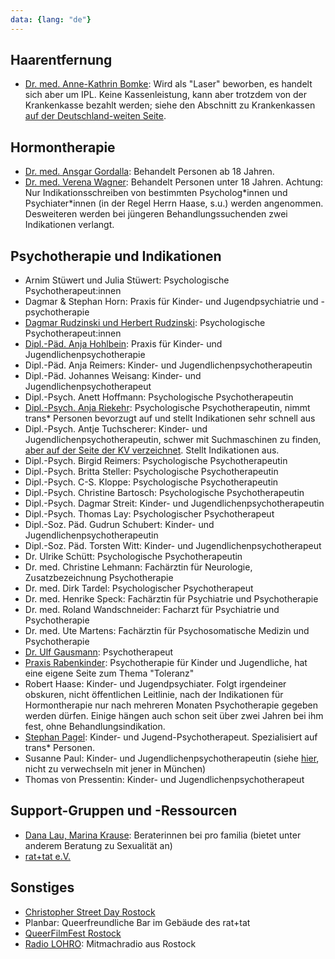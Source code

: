 ```yaml
---
data: {lang: "de"}
---
```

## Haarentfernung
- [Dr. med. Anne-Kathrin Bomke](https://www.hautarztpraxis-rostock.de/): Wird als "Laser" beworben, es handelt sich aber um IPL. Keine Kassenleistung, kann aber trotzdem von der Krankenkasse bezahlt werden; siehe den Abschnitt zu Krankenkassen [auf der Deutschland-weiten Seite](/Germany/).

## Hormontherapie
* [Dr. med. Ansgar Gordalla](https://www.diabendo-rostock.de): Behandelt Personen ab 18 Jahren.
* <a href="https://kinderaerzte-am-stadthafen.de/" rel="nofollow">Dr. med. Verena Wagner</a>: Behandelt Personen unter 18 Jahren. Achtung: Nur Indikationsschreiben von bestimmten Psycholog\*innen und Psychiater\*innen (in der Regel Herrn Haase, s.u.) werden angenommen. Desweiteren werden bei jüngeren Behandlungssuchenden zwei Indikationen verlangt.

## Psychotherapie und Indikationen
- Arnim Stüwert und Julia Stüwert: Psychologische Psychotherapeut:innen
- Dagmar & Stephan Horn: Praxis für Kinder- und Jugendpsychiatrie und -psychotherapie
- [Dagmar Rudzinski und Herbert Rudzinski](https://www.hr-coaching.com/therapie): Psychologische Psychotherapeut:innen
- [Dipl.-Päd. Anja Hohlbein](http://www.psychotherapie-hohlbein.de): Praxis für Kinder- und Jugendlichenpsychotherapie
- Dipl.-Päd. Anja Reimers: Kinder- und Jugendlichenpsychotherapeutin
- Dipl.-Päd. Johannes Weisang: Kinder- und Jugendlichenpsychotherapeut
- Dipl.-Psych. Anett Hoffmann: Psychologische Psychotherapeutin
- [Dipl.-Psych. Anja Riekehr](https://psychotherapie.riekehr.de): Psychologische Psychotherapeutin, nimmt trans* Personen bevorzugt auf und stellt Indikationen sehr schnell aus
- Dipl.-Psych. Antje Tuchscherer: Kinder- und Jugendlichenpsychotherapeutin, schwer mit Suchmaschinen zu finden, [aber auf der Seite der KV verzeichnet](https://www.kvmv.de/service/arztsuche/). Stellt Indikationen aus.
- Dipl.-Psych. Birgid Reimers: Psychologische Psychotherapeutin
- Dipl.-Psych. Britta Steller: Psychologische Psychotherapeutin
- Dipl.-Psych. C-S. Kloppe: Psychologische Psychotherapeutin
- Dipl.-Psych. Christine Bartosch: Psychologische Psychotherapeutin
- Dipl.-Psych. Dagmar Streit: Kinder- und Jugendlichenpsychotherapeutin
- Dipl.-Psych. Thomas Lay: Psychologischer Psychotherapeut
- Dipl.-Soz. Päd. Gudrun Schubert: Kinder- und Jugendlichenpsychotherapeutin
- Dipl.-Soz. Päd. Torsten Witt: Kinder- und Jugendlichenpsychotherapeut
- Dr. Ulrike Schütt: Psychologische Psychotherapeutin
- Dr. med. Christine Lehmann: Fachärztin für Neurologie, Zusatzbezeichnung Psychotherapie
- Dr. med. Dirk Tardel: Psychologischer Psychotherapeut
- Dr. med. Henrike Speck: Fachärztin für Psychiatrie und Psychotherapie
- Dr. med. Roland Wandschneider: Facharzt für Psychiatrie und Psychotherapie
- Dr. med. Ute Martens: Fachärztin für Psychosomatische Medizin und Psychotherapie
- [Dr. Ulf Gausmann](https://www.ulfgausmann.de): Psychotherapeut
- [Praxis Rabenkinder](https://rabenkinder.info): Psychotherapie für Kinder und Jugendliche, hat eine eigene Seite zum Thema "Toleranz"
- Robert Haase: Kinder- und Jugendpsychiater. Folgt irgendeiner obskuren, nicht öffentlichen Leitlinie, nach der Indikationen für Hormontherapie nur nach mehreren Monaten Psychotherapie gegeben werden dürfen. Einige hängen auch schon seit über zwei Jahren bei ihm fest, ohne Behandlungsindikation.
- [Stephan Pagel](https://pagel-psychotherapie.de): Kinder- und Jugend-Psychotherapeut. Spezialisiert auf trans* Personen.
- Susanne Paul: Kinder- und Jugendlichenpsychotherapeutin (siehe [hier](https://www.jameda.de/rostock/psychotherapeuten-psychologen/susanne-paul/uebersicht/81518890_1/), nicht zu verwechseln mit jener in München)
- Thomas von Pressentin: Kinder- und Jugendlichenpsychotherapeut

## Support-Gruppen und -Ressourcen
- [Dana Lau, Marina Krause](https://www.profamilia.de/angebote-vor-ort/mecklenburg-vorpommern/beratungsstelle-rostock): Beraterinnen bei pro familia (bietet unter anderem Beratung zu Sexualität an)
- [rat+tat e.V.](https://ratundtat-rostock.de/)

## Sonstiges
- [Christopher Street Day Rostock](https://csd-rostock.de)
- Planbar: Queerfreundliche Bar im Gebäude des rat+tat
- [QueerFilmFest Rostock](https://www.queerfilmfest.de)
- [Radio LOHRO](https://www.lohro.de): Mitmachradio aus Rostock
